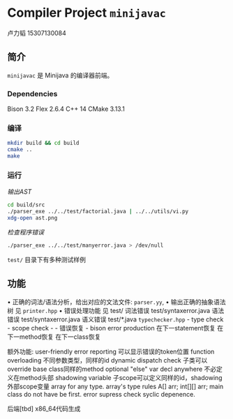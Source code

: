 # Compiler Project `minijavac`

卢力韬 15307130084

## 简介

`minijavac` 是 Minijava 的编译器前端。

### Dependencies
Bison 3.2
Flex 2.6.4
C++ 14
CMake 3.13.1

### 编译
```bash
mkdir build && cd build
cmake ..
make
```

### 运行

*输出AST*
```bash
cd build/src
./parser_exe ../../test/factorial.java | ../../utils/vi.py
xdg-open ast.png
```


*检查程序错误*
```bash
./parser_exe ../../test/manyerror.java > /dev/null
```

`test/` 目录下有多种测试样例




## 功能

• 正确的词法/语法分析，给出对应的文法文件: `parser.yy`,
• 输出正确的抽象语法树 见 `printer.hpp`
    • 错误处理功能 见 test/
        词法错误 test/syntaxerror.java
        语法错误 test/syntaxerror.java
        语义错误 test/*.java `typechecker.hpp`
           - type check
           - scope check
           -
    - 错误恢复
        - bison error production
            在下一statement恢复
            在下一method恢复
            在下一class恢复


额外功能:
    user-friendly error reporting
        可以显示错误的token位置
    function overloading
        不同参数类型，同样的id
    dynamic dispatch check
        子类可以override base class同样的method
    optional "else"
    var decl anywhere
        不必定义在method头部
    shadowing variable
        子scope可以定义同样的id，shadowing外部scope变量
    array for any type. array's type rules
        A[] arr;
        int[][] arr;
    main class do not have be first.
    error supress
    check syclic depenence.

后端[tbd]
x86_64代码生成
